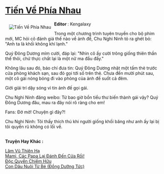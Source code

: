 <a href="https://utruyen.com/tien-ve-phia-nhau/15014/" title="Tiến Về Phía Nhau"><h1>Tiến Về Phía Nhau</h1></a><div style="display:table"><img align="right" style="float: left; padding: 10px;" src="https://utruyen.com/images/story/200x260/tien-ve-phia-nhau.jpg" alt="Tiến Về Phía Nhau"><b>Editor </b>: Kengalaxy<p></p>Trong một chương trình tuyên truyền cho bộ phim mới, MC hỏi cô đánh giá thế nào về ảnh đế, Chu Nghi Ninh tỏ ra ghét bỏ: "Anh ta là khối không khí lạnh."<p></p>Quý Đông Dương mỉm cười, đáp lại: "Nhìn cô ấy cười trông giống thiên thần thế thôi, chứ thực chất lại là một nữ ma đầu đấy."<p></p>Không lâu sau đó, báo chí đưa tin: Quý Đông Dương nhặt một tấm thẻ trước cửa phòng khách sạn, sau đó gọi tới số trên thẻ. Chưa đến mười phút sau, một cô gái nóng bỏng đi vào phòng của ảnh đế suốt cả đêm.<p></p>Giới giải trí dậy sóng vì tin ảnh đế gọi gái.<p></p>Chu Nghi Ninh đăng weibo: Từ bao giờ bổn tiểu thư biến thành gái vậy? Quý Đông Dương đâu, mau ra đây nói rõ ràng cho em!<p></p>Fans: Đờ mờ! Chuyện gì đây?!<p></p>Chu Nghi Ninh: Tôi thấy thích thú khi người giống khối băng như anh ấy lại bị tôi quyến rũ không có lối về.</div><p><br><b>Truyện Hay Khác :</b></p><a href="https://utruyen.com/lam-vu-thien-ha/19114/" alt="Lâm Vũ Thiên Hạ">Lâm Vũ Thiên Hạ</a><br/><a href="https://github.com/quanluxury/ngontinhhot/tree/master/truyenhay/18978/" alt="Mami, Các Papa Lại Đánh Đến Cửa Rồi!">Mami, Các Papa Lại Đánh Đến Cửa Rồi!</a><br/><a href="https://github.com/quanluxury/truyenhot/tree/master/truyenhay/2167/" alt="Độc Quyền Chiếm Hữu">Độc Quyền Chiếm Hữu</a><br/><a href="https://dammyh.wordpress.com/2019/11/07/con-dau-nuoi-tu-be-dong-duong-tuc/" alt="Con Dâu Nuôi Từ Bé (Đồng Dưỡng Tức)">Con Dâu Nuôi Từ Bé (Đồng Dưỡng Tức)</a><br/>